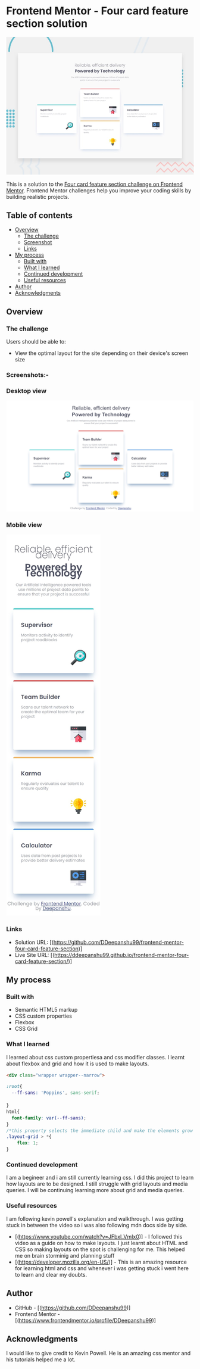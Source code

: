 # Frontend Mentor - Four card feature section solution
![Design preview for the Four card feature section](./design/desktop-preview.jpg)

This is a solution to the [Four card feature section challenge on Frontend Mentor](https://www.frontendmentor.io/challenges/four-card-feature-section-weK1eFYK). Frontend Mentor challenges help you improve your coding skills by building realistic projects. 

## Table of contents

- [Overview](#overview)
  - [The challenge](#the-challenge)
  - [Screenshot](#screenshot)
  - [Links](#links)
- [My process](#my-process)
  - [Built with](#built-with)
  - [What I learned](#what-i-learned)
  - [Continued development](#continued-development)
  - [Useful resources](#useful-resources)
- [Author](#author)
- [Acknowledgments](#acknowledgments)

## Overview

### The challenge

Users should be able to:

- View the optimal layout for the site depending on their device's screen size

### Screenshots:-
### Desktop view
![](solution-desktop-version.jpeg)
### Mobile view
![](solution-mobile-version.jpeg)

### Links

- Solution URL: [(https://github.com/DDeepanshu99/frontend-mentor-four-card-feature-section)]
- Live Site URL: [(https://ddeepanshu99.github.io/frontend-mentor-four-card-feature-section/)]

## My process

### Built with

- Semantic HTML5 markup
- CSS custom properties
- Flexbox
- CSS Grid

### What I learned

I learned about css custom propertiesa and css modifier classes.
I learnt about flexbox and grid and how it is used to make layouts.

```html
<div class="wrapper wrapper--narrow">
```
```css
:root{
  --ff-sans: 'Poppins', sans-serif;
  
}
html{
  font-family: var(--ff-sans);
}
/*this property selects the immediate child and make the elements grow by constant dimension*/
.layout-grid > *{
    flex: 1;
}
```

### Continued development

I am a begineer and i am still currently learning css. I did this project to learn how layouts are to be designed. I still struggle with grid layouts and media queries. I will be continuing learning more about grid and media queries.

### Useful resources

I am following kevin powell's explanation and walkthrough. I was getting stuck in between the video so i was also following mdn docs side by side.
- [(https://www.youtube.com/watch?v=JFbxl_VmIx0)] - I followed this video as a guide on how to make layouts. I just learnt about HTML and CSS so making layouts on the spot is challenging for me. This helped me on brain storminig and planning stuff
- [(https://developer.mozilla.org/en-US/)] - This is an amazing resource for learning html and css and whenever i was getting stuck i went here to learn and clear my doubts.

## Author

- GitHub - [(https://github.com/DDeepanshu99)]
- Frontend Mentor - [(https://www.frontendmentor.io/profile/DDeepanshu99)]

## Acknowledgments

I would like to give credit to Kevin Powell. He is an amazing css mentor and his tutorials helped me a lot.


